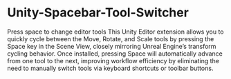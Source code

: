 # Unity-Spacebar-Tool-Switcher
Press space to change editor tools
This Unity Editor extension allows you to quickly cycle between the Move, Rotate, and Scale tools by pressing the Space key in the Scene View, closely mirroring Unreal Engine’s transform cycling behavior. Once installed, pressing Space will automatically advance from one tool to the next, improving workflow efficiency by eliminating the need to manually switch tools via keyboard shortcuts or toolbar buttons.
